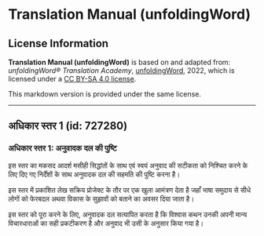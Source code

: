 # Translation Manual (unfoldingWord)

## License Information

**Translation Manual (unfoldingWord)** is based on and adapted from: _unfoldingWord® Translation Academy_, [unfoldingWord](https://unfoldingword.org/utw), 2022, which is licensed under a [CC BY-SA 4.0 license](https://creativecommons.org/licenses/by-sa/4.0/legalcode.en).

This markdown version is provided under the same license.



--------------------------------

## अधिकार स्तर 1 (id: 727280)

### अधिकार स्तर 1: अनुवादक दल की पुष्टि

इस स्तर का मकसद आदर्श मसीही सिद्धांतों के साथ एवं स्वयं अनुवाद की सटीकता को निश्चित करने के लिए दिए गए निर्देंशों के साथ अनुवादक दल की सहमति की पुष्टि करना है।

इस स्तर में प्रकाशित लेख सक्रिय प्रोजेक्ट के तौर पर एक खुला आमंत्रण देता है जहाँ भाषा समुदाय से सीधे लोगों को फेरबदल अथवा विकास के सुझावों को बताने का अवसर दिया जाता है।

इस स्तर को पूरा करने के लिए, अनुवादक दल सत्यापित करता है कि विश्वास कथन उनकी अपनी मान्य विचारधाराओं का सही प्रकटीकरण है और अनुवाद भी उसी के अनुसार किया गया है।


